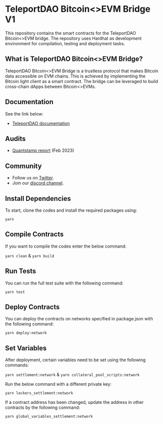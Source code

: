 # TeleportDAO Bitcoin<>EVM Bridge V1

This repository contains the smart contracts for the TeleportDAO Bitcoin<>EVM bridge. The repository uses Hardhat as development environment for compilation, testing and deployment tasks.

## What is TeleportDAO Bitcoin<>EVM Bridge?

TeleportDAO Bitcoin<>EVM Bridge is a trustless protocol that makes Bitcoin data accessible on EVM chains. This is achieved by implementing the Bitcoin light client as a smart contract. The bridge can be leveraged to build cross-chain dApps between Bitcoin<>EVMs.

## Documentation

See the link below: 
- [TeleportDAO documentation](https://docs.teleportdao.xyz/introduction/what-is-teleportdao)

## Audits
- [Quantstamp report](https://github.com/TeleportDAO/audits/blob/main/reports/Quantstamp-Bitcoin-EVM.pdf) (Feb 2023)

## Community
- Follow us on [Twitter](https://twitter.com/Teleport_DAO).
- Join our [discord channel](https://discord.com/invite/6RSsgfQgcb).

## Install Dependencies

To start, clone the codes and install the required packages using:

`yarn`

## Compile Contracts

If you want to compile the codes enter the below command:

`yarn clean` & `yarn build`

## Run Tests

You can run the full test suite with the following command:

`yarn test`

## Deploy Contracts

You can deploy the contracts on networks specified in package.json with the following command:

`yarn deploy:network`

## Set Variables

After deployment, certain variables need to be set using the following commands:

`yarn settlement:network` & `yarn collateral_pool_scripts:network`

 Run the below command with a different private key:

`yarn lockers_settlement:network`

If a contract address has been changed, update the address in other contracts by the following command:

`yarn global_variables_settlement:network`
